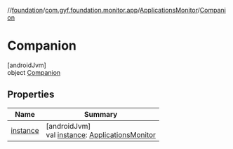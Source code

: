 //[foundation](../../../../index.md)/[com.gyf.foundation.monitor.app](../../index.md)/[ApplicationsMonitor](../index.md)/[Companion](index.md)

# Companion

[androidJvm]\
object [Companion](index.md)

## Properties

| Name | Summary |
|---|---|
| [instance](instance.md) | [androidJvm]<br>val [instance](instance.md): [ApplicationsMonitor](../index.md) |